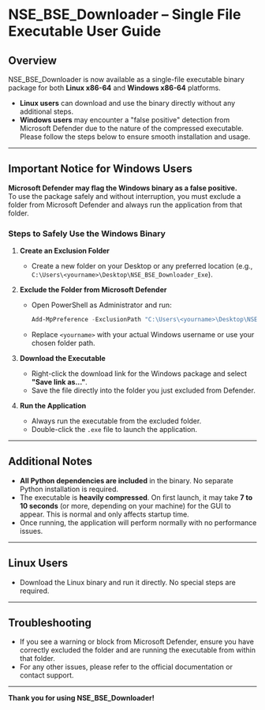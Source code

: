 # NSE_BSE_Downloader – Single File Executable User Guide

## Overview

NSE_BSE_Downloader is now available as a single-file executable binary package for both **Linux x86-64** and **Windows x86-64** platforms.  
- **Linux users** can download and use the binary directly without any additional steps.
- **Windows users** may encounter a "false positive" detection from Microsoft Defender due to the nature of the compressed executable. Please follow the steps below to ensure smooth installation and usage.

---

## Important Notice for Windows Users

**Microsoft Defender may flag the Windows binary as a false positive.**  
To use the package safely and without interruption, you must exclude a folder from Microsoft Defender and always run the application from that folder.

### Steps to Safely Use the Windows Binary

1. **Create an Exclusion Folder**
   - Create a new folder on your Desktop or any preferred location (e.g., `C:\Users\<yourname>\Desktop\NSE_BSE_Downloader_Exe`).

2. **Exclude the Folder from Microsoft Defender**
   - Open PowerShell as Administrator and run:
     ```powershell
     Add-MpPreference -ExclusionPath "C:\Users\<yourname>\Desktop\NSE_BSE_Downloader_Exe"
     ```
   - Replace `<yourname>` with your actual Windows username or use your chosen folder path.

3. **Download the Executable**
   - Right-click the download link for the Windows package and select **"Save link as..."**.
   - Save the file directly into the folder you just excluded from Defender.

4. **Run the Application**
   - Always run the executable from the excluded folder.
   - Double-click the `.exe` file to launch the application.

---

## Additional Notes

- **All Python dependencies are included** in the binary. No separate Python installation is required.
- The executable is **heavily compressed**. On first launch, it may take **7 to 10 seconds** (or more, depending on your machine) for the GUI to appear. This is normal and only affects startup time.
- Once running, the application will perform normally with no performance issues.

---

## Linux Users

- Download the Linux binary and run it directly. No special steps are required.

---

## Troubleshooting

- If you see a warning or block from Microsoft Defender, ensure you have correctly excluded the folder and are running the executable from within that folder.
- For any other issues, please refer to the official documentation or contact support.

---

**Thank you for using NSE_BSE_Downloader!**